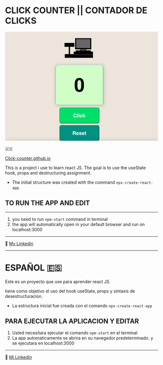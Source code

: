 # CLICK COUNTER || CONTADOR DE CLICKS

![CAPTURE](/Click-counter-react.png "APP SCREENSHOT")

:us:

[Click-counter.github.io](https://jairmontenegro.github.io/Click-Counter-react-/ "click to enter")

This is a project i use to learn react JS.
The goal is to use the useState hook, props and destructuring assignment.

- The initial structure was created with the command `npx-create-react-app`.

## TO RUN THE APP AND EDIT

---

1. you need to run `npm-start` command in terminal
2. the app will automatically open in your default browser and run on localhost:3000

---

:round_pushpin: [My Linkedin](https://www.linkedin.com/in/jair-montenegro-2a9499218/ "Jair Montenegor Florez")

---

# ESPAÑOL :es:

Este es un proyecto que use para aprender react JS.

tiene como objetivo el uso del hook useState, props y sintaxis de desestructuracion.

- La estructura inicial fue creada con el comando `npx-create-react-app`

## PARA EJECUTAR LA APLICACION Y EDITAR

1. Usted necesitara ejecutar el comando `npm-start` en el terminal
2. La app automaticamente se abrira en su navegador predeterminado. y se ejecutara en localhost:3000

---

:round_pushpin: [Mi Linkedin](https://www.linkedin.com/in/jair-montenegro-2a9499218/ "Jair Montenegro Florez")
